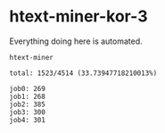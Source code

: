 # htext-miner-kor-3

Everything doing here is automated.

```
htext-miner

total: 1523/4514 (33.73947718210013%)

job0: 269
job1: 268
job2: 385
job3: 300
job4: 301
```